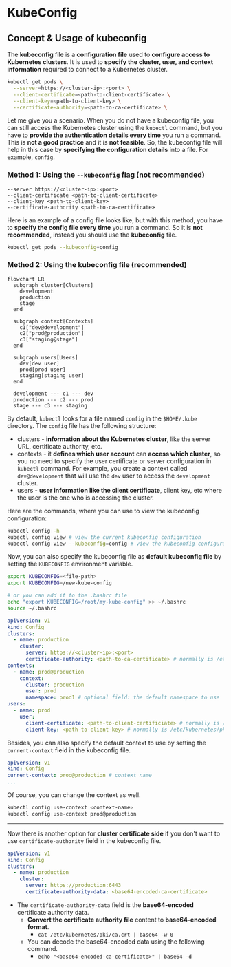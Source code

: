# KubeConfig

## Concept & Usage of kubeconfig

The **kubeconfig** file is a **configuration file** used to **configure access to Kubernetes clusters**. It is used to **specify the cluster, user, and context information** required to connect to a Kubernetes cluster.

```bash
kubectl get pods \
  --server=https://<cluster-ip>:<port> \
  --client-certificate=<path-to-client-certificate> \
  --client-key=<path-to-client-key> \
  --certificate-authority=<path-to-ca-certificate> \
```

Let me give you a scenario. When you do not have a kubeconfig file, you can still access the Kubernetes cluster using the `kubectl` command, but you have to **provide the authentication details every time** you run a command. This is **not a good practice** and it is **not feasible**. So, the kubeconfig file will help in this case by **specifying the configuration details** into a file. For example, `config`.

### Method 1: Using the `--kubeconfig` flag (not recommended)

```text title="config"
--server https://<cluster-ip>:<port>
--client-certificate <path-to-client-certificate>
--client-key <path-to-client-key>
--certificate-authority <path-to-ca-certificate>
```

Here is an example of a config file looks like, but with this method, you have to **specify the config file every time** you run a command. So it is **not recommended**, instead you should use the **kubeconfig** file.

```bash
kubectl get pods --kubeconfig=config
```

### Method 2: Using the kubeconfig file (recommended)

```mermaid
flowchart LR
  subgraph cluster[Clusters]
    development
    production
    stage
  end

  subgraph context[Contexts]
    c1["dev@development"]
    c2["prod@production"]
    c3["staging@stage"]
  end

  subgraph users[Users]
    dev[dev user]
    prod[prod user]
    staging[staging user]
  end

  development --- c1 --- dev
  production --- c2 --- prod
  stage --- c3 --- staging
```

By default, `kubectl` looks for a file named `config` in the `$HOME/.kube` directory. The `config` file has the following structure:

- clusters - **information about the Kubernetes cluster**, like the server URL, certificate authority, etc.
- contexts - it **defines which user account** can **access which cluster**, so you no need to specify the user certificate or server configuration in `kubectl` command. For example, you create a context called `dev@development` that will use the `dev` user to access the `development` cluster.
- users - **user information like the client certificate**, client key, etc where the user is the one who is accessing the cluster.

Here are the commands, where you can use to view the kubeconfig configuration:

```bash
kubectl config -h
kubectl config view # view the current kubeconfig configuration
kubectl config view --kubeconfig=config # view the kubeconfig configuration based on the file path
```

Now, you can also specify the kubeconfig file as **default kubeconfig file** by setting the `KUBECONFIG` environment variable.

```bash
export KUBECONFIG=<file-path>
export KUBECONFIG=/new-kube-config

# or you can add it to the .bashrc file
echo "export KUBECONFIG=/root/my-kube-config" >> ~/.bashrc
source ~/.bashrc
```

```yaml title="config"
apiVersion: v1
kind: Config
clusters:
  - name: production
    cluster:
      server: https://<cluster-ip>:<port>
      certificate-authority: <path-to-ca-certificate> # normally is /etc/kubernetes/pki/ca.crt
contexts:
  - name: prod@production
    context:
      cluster: production
      user: prod
      namespace: prod1 # optional field: the default namespace to use
users:
  - name: prod
    user:
      client-certificate: <path-to-client-certificiate> # normally is /etc/kubernetes/pki/apiserver-kubelet-client.crt
      client-key: <path-to-client-key> # normally is /etc/kubernetes/pki/apiserver-kubelet-client.key
```

Besides, you can also specify the default context to use by setting the `current-context` field in the kubeconfig file.

```yaml title="config"
apiVersion: v1
kind: Config
current-context: prod@production # context name
...
```

Of course, you can change the context as well.

```bash
kubectl config use-context <context-name>
kubectl config use-context prod@production
```

---
Now there is another option for **cluster certificate side** if you don't want to use `certificate-authority` field in the kubeconfig file.

```yaml title="config"
apiVersion: v1
kind: Config
clusters:
  - name: production
    cluster:
      server: https://production:6443
      certificate-authority-data: <base64-encoded-ca-certificate>
```

- The `certificate-authority-data` field is the **base64-encoded** certificate authority data.
    - **Convert the certificate authority file** content to **base64-encoded format**.
        - `cat /etc/kubernetes/pki/ca.crt | base64 -w 0`
    - You can decode the base64-encoded data using the following command.
        - `echo "<base64-encoded-ca-certificate>" | base64 -d`
